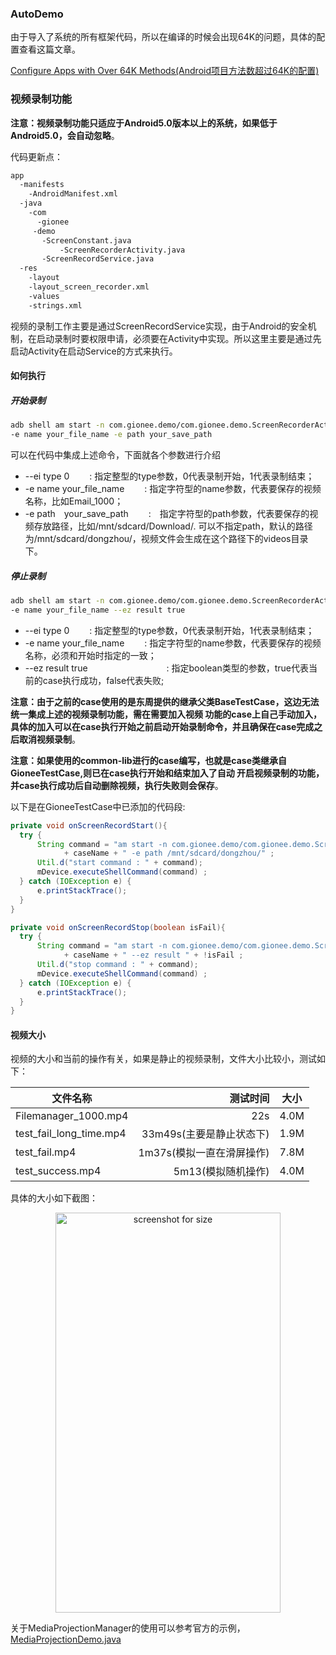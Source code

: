 ### AutoDemo

由于导入了系统的所有框架代码，所以在编译的时候会出现64K的问题，具体的配置查看这篇文章。

[Configure Apps with Over 64K Methods(Android项目方法数超过64K的配置)](https://vikingden.cn/2017/03/28/android-android-notes-035-configure-apps-with-over-64k-methods/)

### 视频录制功能

**注意：视频录制功能只适应于Android5.0版本以上的系统，如果低于Android5.0，会自动忽略**。

代码更新点：

```sh
app
  -manifests
    -AndroidManifest.xml
  -java
    -com
      -gionee
	 -demo
	   -ScreenConstant.java
           -ScreenRecorderActivity.java
	   -ScreenRecordService.java
  -res
    -layout
	-layout_screen_recorder.xml
    -values
	-strings.xml

```

视频的录制工作主要是通过ScreenRecordService实现，由于Android的安全机制，在启动录制时要权限申请，必须要在Activity中实现。所以这里主要是通过先启动Activity在启动Service的方式来执行。

#### **如何执行**

##### 开始录制

```sh
adb shell am start -n com.gionee.demo/com.gionee.demo.ScreenRecorderActivity --ei type 0
-e name your_file_name -e path your_save_path
```

可以在代码中集成上述命令，下面就各个参数进行介绍

* --ei type 0　		　: 指定整型的type参数，0代表录制开始，1代表录制结束；
* -e name your_file_name 　　: 指定字符型的name参数，代表要保存的视频名称，比如Email_1000；
* -e path　your_save_path　　 :　指定字符型的path参数，代表要保存的视频存放路径，比如/mnt/sdcard/Download/.
可以不指定path，默认的路径为/mnt/sdcard/dongzhou/，视频文件会生成在这个路径下的videos目录下。

##### 停止录制

```sh
adb shell am start -n com.gionee.demo/com.gionee.demo.ScreenRecorderActivity --ei type 1
-e name your_file_name --ez result true
```

* --ei type 0　		　: 指定整型的type参数，0代表录制开始，1代表录制结束；
* -e name your_file_name 　　: 指定字符型的name参数，代表要保存的视频名称，必须和开始时指定的一致；
* --ez result true　　　　　　　　　: 指定boolean类型的参数，true代表当前的case执行成功，false代表失败;

**注意：由于之前的case使用的是东周提供的继承父类BaseTestCase，这边无法统一集成上述的视频录制功能，需在需要加入视频
功能的case上自己手动加入，具体的加入可以在case执行开始之前启动开始录制命令，并且确保在case完成之后取消视频录制**。

**注意：如果使用的common-lib进行的case编写，也就是case类继承自GioneeTestCase,则已在case执行开始和结束加入了自动
开启视频录制的功能，并case执行成功后自动删除视频，执行失败则会保存**。

以下是在GioneeTestCase中已添加的代码段:

```java
private void onScreenRecordStart(){
  try {
      String command = "am start -n com.gionee.demo/com.gionee.demo.ScreenRecorderActivity --ei type 0 -e name "
            + caseName + " -e path /mnt/sdcard/dongzhou/" ;
      Util.d("start command : " + command);
      mDevice.executeShellCommand(command) ;
  } catch (IOException e) {
      e.printStackTrace();
  }
}

private void onScreenRecordStop(boolean isFail){
  try {
      String command = "am start -n com.gionee.demo/com.gionee.demo.ScreenRecorderActivity --ei type 1 -e name "
            + caseName + " --ez result " + !isFail ;
      Util.d("stop command : " + command);
      mDevice.executeShellCommand(command) ;
  } catch (IOException e) {
      e.printStackTrace();
  }
}
```

#### **视频大小**

视频的大小和当前的操作有关，如果是静止的视频录制，文件大小比较小，测试如下：

| 文件名称    | 测试时间   |  大小  |
| --------   | -----:   | :----: |
| Filemanager_1000.mp4        | 22s      |   4.0M    |
| test_fail_long_time.mp4        | 33m49s(主要是静止状态下)      |   1.9M    |
| test_fail.mp4        | 1m37s(模拟一直在滑屏操作)      |   7.8M    |
| test_success.mp4        | 5m13(模拟随机操作)      |   4.0M    |

具体的大小如下截图：

<div  align="center">
<img src="/dengwj/AutoDemo/raw/master/screenshots/20170719-134523.png" width = "360" height = "640" alt="screenshot for size" align=center />
</div>


关于MediaProjectionManager的使用可以参考官方的示例，[MediaProjectionDemo.java](https://android.googlesource.com/platform/development/+/master/samples/ApiDemos/src/com/example/android/apis/media/projection/MediaProjectionDemo.java)

